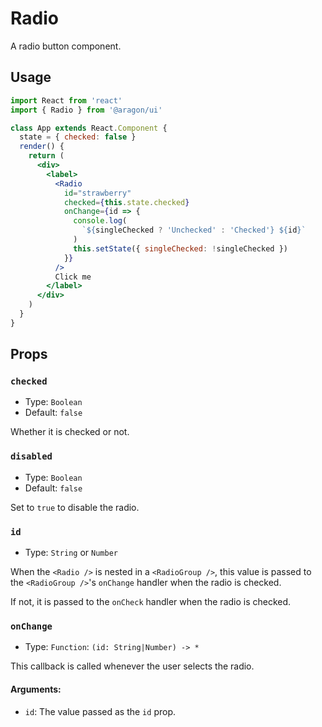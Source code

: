 # Radio

A radio button component.

## Usage

```jsx
import React from 'react'
import { Radio } from '@aragon/ui'

class App extends React.Component {
  state = { checked: false }
  render() {
    return (
      <div>
        <label>
          <Radio
            id="strawberry"
            checked={this.state.checked}
            onChange={id => {
              console.log(
                `${singleChecked ? 'Unchecked' : 'Checked'} ${id}`
              )
              this.setState({ singleChecked: !singleChecked })
            }}
          />
          Click me
        </label>
      </div>
    )
  }
}
```

## Props

### `checked`

- Type: `Boolean`
- Default: `false`

Whether it is checked or not.

### `disabled`

- Type: `Boolean`
- Default: `false`

Set to `true` to disable the radio.

### `id`

- Type: `String` or `Number`

When the `<Radio />` is nested in a `<RadioGroup />`, this value is passed to
the `<RadioGroup />`'s `onChange` handler when the radio is checked.

If not, it is passed to the `onCheck` handler when the radio is checked.

### `onChange`

- Type: `Function`: `(id: String|Number) -> *`

This callback is called whenever the user selects the radio.

#### Arguments:

- `id`: The value passed as the `id` prop.
